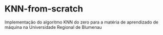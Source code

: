 # KNN-from-scratch
Implementação do algoritmo KNN do zero para a matéria de aprendizado de máquina na Universidade Regional de Blumenau
